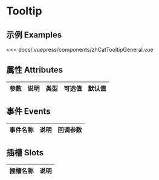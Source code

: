 
# Tooltip 

## 示例 Examples

<zh-cat-tooltip-general></zh-cat-tooltip-general>
<code-show>
<<< docs/.vuepress/components/zhCatTooltipGeneral.vue 
</code-show>

## 属性 Attributes

| 参数  | 说明  | 类型   | 可选值           | 默认值 |
|:------|:-------------|:-------|:------------------|:--------|

## 事件 Events

| 事件名称  | 说明    | 回调参数 |
|:------|:---------------|:--------|

## 插槽 Slots

| 插槽名称  | 说明 |
|:------|:---------------|
